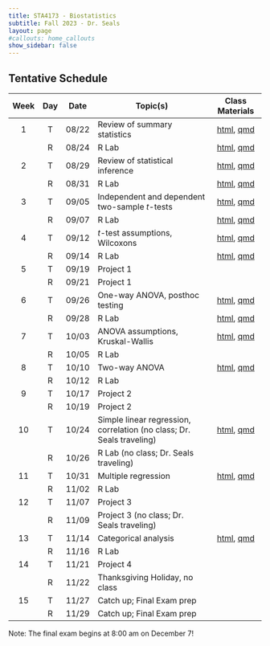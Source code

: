 ```yaml
---
title: STA4173 - Biostatistics
subtitle: Fall 2023 - Dr. Seals
layout: page
#callouts: home_callouts
show_sidebar: false
---
```


## Tentative Schedule

| Week | Day | Date  | Topic(s) | Class Materials |
|:-:|:-:|:-:|---------|:-:|
| 1    | T   | 08/22 | Review of summary statistics | [html](https://samanthaseals.github.io/STA4173/slides/L01.html), [qmd](https://github.com/samanthaseals/STA4173/blob/master/slides/L01.qmd) |
|     | R   | 08/24 | R Lab | [html](https://samanthaseals.github.io/STA4173/labs/D01.html), [qmd](https://github.com/samanthaseals/STA4173/blob/master/labs/D01.qmd) |
| 2     | T   | 08/29 | Review of statistical inference | [html](https://samanthaseals.github.io/STA4173/slides/L02.html), [qmd](https://github.com/samanthaseals/STA4173/blob/master/slides/L02.qmd) |
|     | R   | 08/31 | R Lab | [html](https://samanthaseals.github.io/STA4173/labs/D02.html), [qmd](https://github.com/samanthaseals/STA4173/blob/master/labs/D02.qmd) |
| 3    | T   | 09/05 | Independent and dependent two-sample *t*-tests | [html](https://samanthaseals.github.io/STA4173/slides/L03.html), [qmd](https://github.com/samanthaseals/STA4173/blob/master/slides/L03.qmd)  |
|     | R   | 09/07 | R Lab | [html](https://samanthaseals.github.io/STA4173/labs/D03.html), [qmd](https://github.com/samanthaseals/STA4173/blob/master/labs/D03.qmd) |
|  4    | T   | 09/12 | *t*-test assumptions, Wilcoxons | [html](https://samanthaseals.github.io/STA4173/slides/L04.html), [qmd](https://github.com/samanthaseals/STA4173/blob/master/slides/L04.qmd)   |
|     | R   | 09/14 | R Lab | [html](https://samanthaseals.github.io/STA4173/labs/D04.html), [qmd](https://github.com/samanthaseals/STA4173/blob/master/labs/D04.qmd) |
| 5    | T   | 09/19 | Project 1 | |
|     | R   | 09/21 | Project 1 | | 
| 6   | T   | 09/26 | One-way ANOVA, posthoc testing  | [html](https://samanthaseals.github.io/STA4173/slides/L05.html), [qmd](https://github.com/samanthaseals/STA4173/blob/master/slides/L05.qmd)  |
|     | R   | 09/28 | R Lab | [html](https://samanthaseals.github.io/STA4173/labs/D05.html), [qmd](https://github.com/samanthaseals/STA4173/blob/master/labs/D05.qmd) |
| 7     | T   | 10/03 | ANOVA assumptions, Kruskal-Wallis |  [html](https://samanthaseals.github.io/STA4173/slides/L06.html), [qmd](https://github.com/samanthaseals/STA4173/blob/master/slides/L06.qmd)   |
|     | R   | 10/05 | R Lab |  |
| 8    | T   | 10/10 | Two-way ANOVA |  [html](https://samanthaseals.github.io/STA4173/slides/L07.html), [qmd](https://github.com/samanthaseals/STA4173/blob/master/slides/L07.qmd)  |
|     | R   | 10/12 | R Lab |  |
| 9     | T   | 10/17 | Project 2 | |
|      | R   | 10/19 | Project 2 | |
| 10    | T   | 10/24 | Simple linear regression, correlation (no class; Dr. Seals traveling) |  [html](https://samanthaseals.github.io/STA4173/slides/L08.html), [qmd](https://github.com/samanthaseals/STA4173/blob/master/slides/L08.qmd)   |
|      | R   | 10/26 |  R Lab (no class; Dr. Seals traveling) |  |
| 11 | T | 10/31 |  Multiple regression |  [html](https://samanthaseals.github.io/STA4173/slides/L09.html), [qmd](https://github.com/samanthaseals/STA4173/blob/master/slides/L09.qmd)   |
| | R | 11/02 | R Lab | |
|  12    | T   | 11/07 | Project 3 | |
|      | R   | 11/09 | Project 3 (no class; Dr. Seals traveling) | |
| 13    | T   | 11/14 |  Categorical analysis |  [html](https://samanthaseals.github.io/STA4173/slides/L10.html), [qmd](https://github.com/samanthaseals/STA4173/blob/master/slides/L10.qmd)  |
|     | R  | 11/16 | R Lab | | |
| 14     | T   | 11/21 | Project 4 | | 
|     | R  | 11/22 | Thanksgiving Holiday, no class | |
| 15    | T   | 11/27 | Catch up; Final Exam prep |  | 
|     | R  | 11/29 | Catch up; Final Exam prep |


Note: The final exam begins at 8:00 am on December 7!
